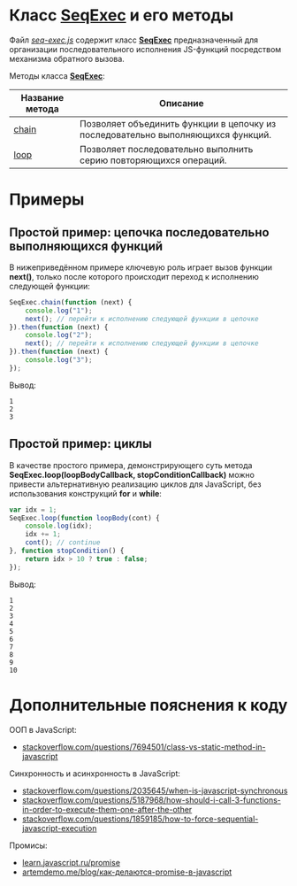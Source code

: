 # Класс **[SeqExec](seq-exec.js#L1)** и его методы

Файл *[seq-exec.js](seq-exec.js)* содержит класс **[SeqExec](seq-exec.js#L1)** предназначенный для организации последовательного исполнения JS-функций посредством механизма обратного вызова.

Методы класса **[SeqExec](seq-exec.js#L1)**:

| Название метода         | Описание                                                                         |
| ----------------------- | -------------------------------------------------------------------------------- |
| [chain](seq-exec.js#L9) | Позволяет объединить функции в цепочку из последовательно выполняющихся функций. |
| [loop](seq-exec.js#L38) | Позволяет последовательно выполнить серию повторяющихся операций.                |

# Примеры

## Простой пример: цепочка последовательно выполняющихся функций

В нижеприведённом примере ключевую роль играет вызов функции **next()**, только после которого происходит переход к исполнению следующей функции:

```js
SeqExec.chain(function (next) {
    console.log("1");
    next(); // перейти к исполнению следующей функции в цепочке
}).then(function (next) {
    console.log("2");
    next(); // перейти к исполнению следующей функции в цепочке
}).then(function (next) {
    console.log("3");
});
```

Вывод:

```text
1
2
3
```

## Простой пример: циклы

В качестве простого примера, демонстрирующего суть метода **SeqExec.loop(loopBodyCallback, stopConditionCallback)** можно привести альтернативную реализацию циклов для JavaScript, без использования конструкций **for** и **while**:

```js
var idx = 1;
SeqExec.loop(function loopBody(cont) {
    console.log(idx);
    idx += 1;
    cont(); // continue
}, function stopCondition() {
    return idx > 10 ? true : false;
});
```

Вывод:

```text
1
2
3
4
5
6
7
8
9
10
``` 

# Дополнительные пояснения к коду

ООП в JavaScript:

- [stackoverflow.com/questions/7694501/class-vs-static-method-in-javascript](https://stackoverflow.com/questions/7694501/class-vs-static-method-in-javascript)

Синхронность и асинхронность в JavaScript:

- [stackoverflow.com/questions/2035645/when-is-javascript-synchronous](https://stackoverflow.com/questions/2035645/when-is-javascript-synchronous)
- [stackoverflow.com/questions/5187968/how-should-i-call-3-functions-in-order-to-execute-them-one-after-the-other](https://stackoverflow.com/questions/5187968/how-should-i-call-3-functions-in-order-to-execute-them-one-after-the-other)
- [stackoverflow.com/questions/1859185/how-to-force-sequential-javascript-execution](https://stackoverflow.com/questions/1859185/how-to-force-sequential-javascript-execution)

Промисы:

- [learn.javascript.ru/promise](https://learn.javascript.ru/promise)
- [artemdemo.me/blog/как-делаются-promise-в-javascript](http://artemdemo.me/blog/%D0%BA%D0%B0%D0%BA-%D0%B4%D0%B5%D0%BB%D0%B0%D1%8E%D1%82%D1%81%D1%8F-promise-%D0%B2-javascript/)
